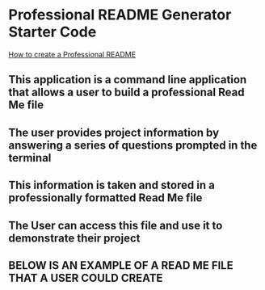 # Professional README Generator Starter Code

[How to create a Professional README](https://coding-boot-camp.github.io/full-stack/github/professional-readme-guide)

## This application is a command line application that allows a user to build a professional Read Me file

## The user provides project information by answering a series of questions prompted in the terminal
 
## This information is taken and stored in a professionally formatted Read Me file
## The User can access this file and use it to demonstrate their project


## BELOW IS AN EXAMPLE OF A READ ME FILE THAT A USER COULD CREATE

